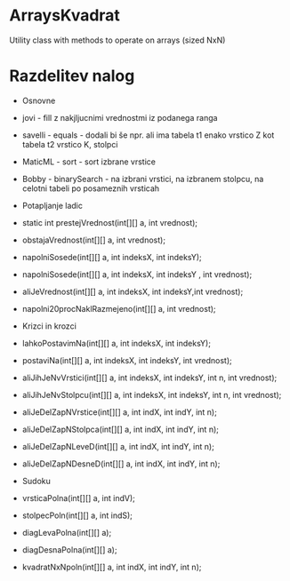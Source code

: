 # ArraysKvadrat

Utility class with methods to operate on arrays (sized NxN)

# Razdelitev nalog
 - Osnovne
  - jovi    - fill z nakjljucnimi vrednostmi iz podanega ranga 
  - savelli - equals   		- dodali bi še npr. ali ima tabela t1 enako vrstico Z kot tabela t2 vrstico K, stolpci
  - MaticML - sort 			- sort izbrane vrstice
  - Bobby 	- binarySearch 	- na izbrani vrstici, na izbranem stolpcu, na celotni tabeli po posameznih vrsticah
  
-  Potapljanje ladic
  -  static int prestejVrednost(int[][] a, int vrednost);
  -  obstajaVrednost(int[][] a, int vrednost);
  -  napolniSosede(int[][] a, int indeksX, int indeksY);
  -  napolniSosede(int[][] a, int indeksX, int indeksY , int vrednost);
  -  aliJeVrednost(int[][] a, int indeksX, int indeksY,int vrednost);
  -  napolni20procNaklRazmejeno(int[][] a, int vrednost);

- Krizci in krozci
 - lahkoPostavimNa(int[][] a, int indeksX, int indeksY);
 - postaviNa(int[][] a, int indeksX, int indeksY, int vrednost);
 - aliJihJeNvVrstici(int[][] a, int indeksX, int indeksY, int n, int vrednost);
 - aliJihJeNvStolpcu(int[][] a, int indeksX, int indeksY, int n, int vrednost);
 - aliJeDelZapNVrstice(int[][] a, int indX, int indY, int n);
 - aliJeDelZapNStolpca(int[][] a, int indX, int indY, int n);
 - aliJeDelZapNLeveD(int[][] a, int indX, int indY, int n);
 - aliJeDelZapNDesneD(int[][] a, int indX, int indY, int n);

- Sudoku
 - vrsticaPolna(int[][] a, int indV);
 - stolpecPoln(int[][] a, int indS);
 - diagLevaPolna(int[][] a);
 - diagDesnaPolna(int[][] a);
 - kvadratNxNpoln(int[][] a, int indX, int indY, int n);

 
